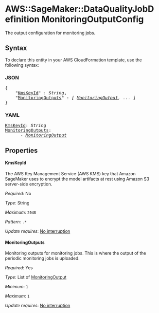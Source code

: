# AWS::SageMaker::DataQualityJobDefinition MonitoringOutputConfig

The output configuration for monitoring jobs.

## Syntax

To declare this entity in your AWS CloudFormation template, use the following syntax:

### JSON

<pre>
{
    "<a href="#kmskeyid" title="KmsKeyId">KmsKeyId</a>" : <i>String</i>,
    "<a href="#monitoringoutputs" title="MonitoringOutputs">MonitoringOutputs</a>" : <i>[ <a href="monitoringoutput.md">MonitoringOutput</a>, ... ]</i>
}
</pre>

### YAML

<pre>
<a href="#kmskeyid" title="KmsKeyId">KmsKeyId</a>: <i>String</i>
<a href="#monitoringoutputs" title="MonitoringOutputs">MonitoringOutputs</a>: <i>
      - <a href="monitoringoutput.md">MonitoringOutput</a></i>
</pre>

## Properties

#### KmsKeyId

The AWS Key Management Service (AWS KMS) key that Amazon SageMaker uses to encrypt the model artifacts at rest using Amazon S3 server-side encryption.

_Required_: No

_Type_: String

_Maximum_: <code>2048</code>

_Pattern_: <code>.*</code>

_Update requires_: [No interruption](https://docs.aws.amazon.com/AWSCloudFormation/latest/UserGuide/using-cfn-updating-stacks-update-behaviors.html#update-no-interrupt)

#### MonitoringOutputs

Monitoring outputs for monitoring jobs. This is where the output of the periodic monitoring jobs is uploaded.

_Required_: Yes

_Type_: List of <a href="monitoringoutput.md">MonitoringOutput</a>

_Minimum_: <code>1</code>

_Maximum_: <code>1</code>

_Update requires_: [No interruption](https://docs.aws.amazon.com/AWSCloudFormation/latest/UserGuide/using-cfn-updating-stacks-update-behaviors.html#update-no-interrupt)

